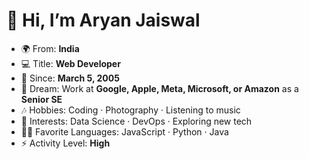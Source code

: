 # 👋 Hi, I’m Aryan Jaiswal  

- 🌍 From: **India**  
- 💻 Title: **Web Developer**  
- 🎂 Since: **March 5, 2005**  
- 🎯 Dream: Work at **Google, Apple, Meta, Microsoft, or Amazon** as a **Senior SE**  
- 🎶 Hobbies: Coding · Photography · Listening to music  
- 🚀 Interests: Data Science · DevOps · Exploring new tech  
- 🧑‍💻 Favorite Languages: JavaScript · Python · Java  
- ⚡ Activity Level: **High**  
